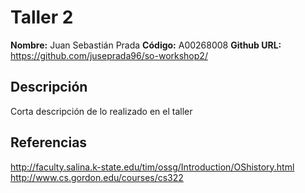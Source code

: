 # Taller 2

**Nombre:** Juan Sebastián Prada
**Código:** A00268008
**Github URL:** https://github.com/juseprada96/so-workshop2/

## Descripción

Corta descripción de lo realizado en el taller

## Referencias

http://faculty.salina.k-state.edu/tim/ossg/Introduction/OShistory.html
http://www.cs.gordon.edu/courses/cs322
